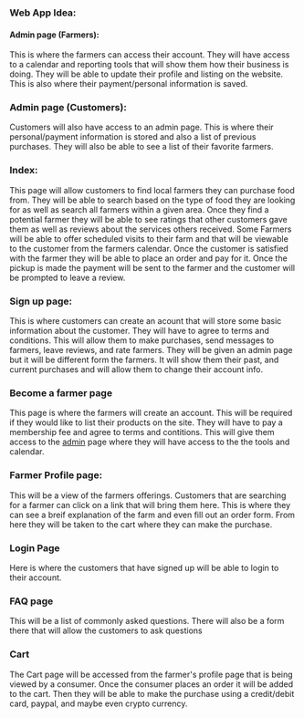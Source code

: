 ### Web App Idea:
<a id="admin"></a>
#### Admin page (Farmers): 

 This is where the farmers can access their account. They will have access to a calendar and reporting tools that will show them how their business is doing. They will be able to update their profile and listing on the website. This is also where their payment/personal information is saved.

 ### Admin page (Customers):
Customers will also have access to an admin page. This is where their personal/payment information is stored and also a list of previous purchases. They will also be able to see a list of their favorite farmers.

### Index:

This page will allow customers to find local farmers they can purchase food from. They will be able to search based on the type of food they are looking for as well as search all farmers within a given area. Once they find a potential farmer they will be able to see ratings that other customers gave them as well as reviews about the services others received.  Some Farmers will be able to offer scheduled visits to their farm and that will be viewable to the customer from the farmers calendar.  Once the customer is satisfied with the farmer they will be able to place an order and pay for it. Once the pickup is made the payment will be sent to the farmer and the customer will be prompted to leave a review.

### Sign up page:
This is where customers can create an acount that will store some basic information about the customer. They will have to agree to terms and conditions. This will allow them to make purchases, send messages to farmers, leave reviews, and rate farmers. They will be given an admin page but it will be different form the farmers. It will show them their past, and current purchases and will allow them to change their account info.

### Become a farmer page
This page is where the farmers will create an account. This will be required if they would like to list their products on the site. They will have to pay a membership fee and agree to terms and contitions. This will give them access to the [admin](#admin) page where they will have access to the the tools and calendar.

### Farmer Profile page:
This will be a view of the farmers offerings. Customers that are searching for a farmer can click on a link that will bring them here.  This is where they can see a breif explanation of the farm and even fill out an order form. From here they will be taken to the cart where they can make the purchase.

### Login Page
Here is where the customers that have signed up will be able to login to their account. 

### FAQ page
This will be a list of commonly asked questions. There will also be a form there that will allow the customers to ask questions

### Cart
The Cart page will be accessed from the farmer's profile page that is being viewed by a consumer. Once the consumer places an order it will be added to the cart. Then they will be able to make the purchase using a credit/debit card, paypal, and maybe even crypto currency.